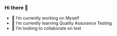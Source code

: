 ### Hi there 👋

- 🔭 I’m currently working on Myself 
- 🌱 I’m currently learning Quality Assurance Testing
- 👯 I’m looking to collaborate on test

  

<!--
**aaratibhatt/aaratibhatt** is a ✨ _special_ ✨ repository because its `README.md` (this file) appears on your GitHub profile.

Here are some ideas to get you started:

- 🔭 I’m currently working on ...
- 🌱 I’m currently learning ...
- 👯 I’m looking to collaborate on ...
- 🤔 I’m looking for help with ...
- 💬 Ask me about ...
- 📫 How to reach me: ...
- 😄 Pronouns: ...
- ⚡ Fun fact: ...
-->
